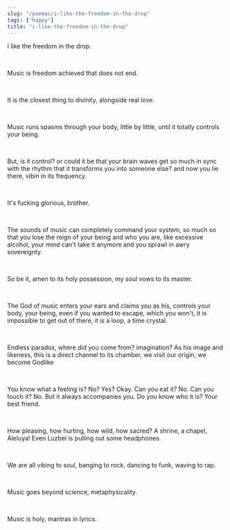 ```yaml
---
slug: "/poemas/i-like-the-freedom-in-the-drop"
tags: ["happy"]
title: "i-like-the-freedom-in-the-drop"
---
```

I like the freedom in the drop.

&nbsp;

Music is freedom achieved that does not end.

&nbsp;

It is the closest thing to divinity, alongside real love.

&nbsp;

Music runs spasms through your body, little by little, until it totally controls your being.

&nbsp;

But, is it control? or could it be that your brain waves get so much in sync with the rhythm that it transforms you into someone else? and now you lie there, vibin in its frequency.

&nbsp;

It's fucking glorious, brother.

&nbsp;

The sounds of music can completely command your system, so much so that you lose the reign of your being and who you are, like excessive alcohol, your mind can't take it anymore and you sprawl in awry sovereignty.

&nbsp;

So be it, amen to its holy possession, my soul vows to its master.

&nbsp;

The God of music enters your ears and claims you as his, controls your body, your being, even if you wanted to escape, which you won't, it is impossible to get out of there, it is a loop, a time crystal.

&nbsp;

Endless paradox, where did you come from? imagination? As his image and likeness, this is a direct channel to its chamber, we visit our origin, we become Godlike

&nbsp;

You know what a feeling is? No? Yes? Okay. Can you eat it? No. Can you touch it? No. But it always accompanies you. Do you know who it is? Your best friend.

&nbsp;

How pleasing, how hurting, how wild, how sacred? A shrine, a chapel, Aleluya! Even Luzbel is pulling out some headphones.

&nbsp;

We are all vibing to soul, banging to rock, dancing to funk, waving to rap.

&nbsp;

Music goes beyond science, metaphysicality.

&nbsp;

Music is holy, mantras in lyrics.